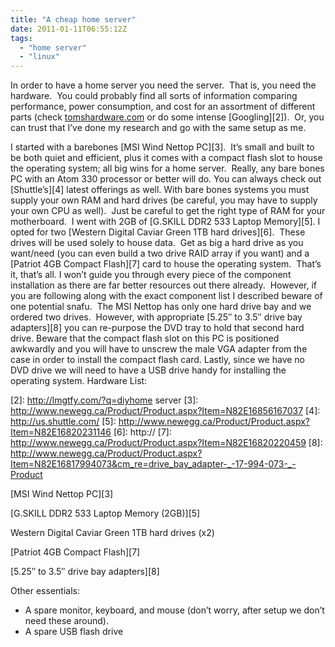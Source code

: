 ```yaml
---
title: "A cheap home server" 
date: 2011-01-11T06:55:12Z
tags:
  - "home server"  
  - "linux"
---
```


In order to have a home server you need the server.  That is, you need the hardware.  You could probably find all sorts of information comparing performance, power consumption, and cost for an assortment of different parts (check [tomshardware.com][1] or do some intense [Googling][2]).  Or, you can trust that I’ve done my research and go with the same setup as me. 

<!--more-->

I started with a barebones [MSI Wind Nettop PC][3].  It’s small and built to be both quiet and efficient, plus it comes with a compact flash slot to house the operating system; all big wins for a home server.  Really, any bare bones PC with an Atom 330 processor or better will do. You can always check out [Shuttle’s][4] latest offerings as well. With bare bones systems you must supply your own RAM and hard drives (be careful, you may have to supply your own CPU as well).  Just be careful to get the right type of RAM for your motherboard.  I went with 2GB of [G.SKILL DDR2 533 Laptop Memory][5]. I opted for two [Western Digital Caviar Green 1TB hard drives][6].  These drives will be used solely to house data.  Get as big a hard drive as you want/need (you can even build a two drive RAID array if you want) and a [Patriot 4GB Compact Flash][7] card to house the operating system.  That’s it, that’s all. I won’t guide you through every piece of the component installation as there are far better resources out there already.  However, if you are following along with the exact component list I described beware of one potential snafu.  The MSI Nettop has only one hard drive bay and we ordered two drives.  However, with appropriate [5.25″ to 3.5″ drive bay adapters][8] you can re-purpose the DVD tray to hold that second hard drive. Beware that the compact flash slot on this PC is positioned awkwardly and you will have to unscrew the male VGA adapter from the case in order to install the compact flash card. Lastly, since we have no DVD drive we will need to have a USB drive handy for installing the operating system. Hardware List:

 [1]: http://www.tomshardware.com
 [2]: http://lmgtfy.com/?q=diyhome server
 [3]: http://www.newegg.ca/Product/Product.aspx?Item=N82E16856167037
 [4]: http://us.shuttle.com/
 [5]: http://www.newegg.ca/Product/Product.aspx?Item=N82E16820231146
 [6]: http://
 [7]: http://www.newegg.ca/Product/Product.aspx?Item=N82E16820220459
 [8]: http://www.newegg.ca/Product/Product.aspx?Item=N82E16817994073&cm_re=drive_bay_adapter-_-17-994-073-_-Product

[MSI Wind Nettop PC][3]

[G.SKILL DDR2 533 Laptop Memory (2GB)][5]

Western Digital Caviar Green 1TB hard drives (x2)

[Patriot 4GB Compact Flash][7]

[5.25″ to 3.5″ drive bay adapters][8]

Other essentials:

*   A spare monitor, keyboard, and mouse (don’t worry, after setup we don’t need these around).
*   A spare USB flash drive
